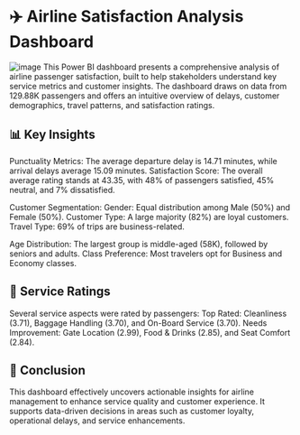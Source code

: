 # ✈️ Airline Satisfaction Analysis Dashboard

![image](https://github.com/user-attachments/assets/29d607a6-834c-4fb1-83e7-50eeac920579)
This Power BI dashboard presents a comprehensive analysis of airline passenger satisfaction, built to help stakeholders understand key service metrics and customer insights. The dashboard draws on data from 129.88K passengers and offers an intuitive overview of delays, customer demographics, travel patterns, and satisfaction ratings.

## 📊 Key Insights

Punctuality Metrics: The average departure delay is 14.71 minutes, while arrival delays average 15.09 minutes.
Satisfaction Score: The overall average rating stands at 43.35, with 48% of passengers satisfied, 45% neutral, and 7% dissatisfied.

Customer Segmentation:
Gender: Equal distribution among Male (50%) and Female (50%).
Customer Type: A large majority (82%) are loyal customers.
Travel Type: 69% of trips are business-related.

Age Distribution: The largest group is middle-aged (58K), followed by seniors and adults.
Class Preference: Most travelers opt for Business and Economy classes.


## 🛫 Service Ratings

Several service aspects were rated by passengers:
Top Rated: Cleanliness (3.71), Baggage Handling (3.70), and On-Board Service (3.70).
Needs Improvement: Gate Location (2.99), Food & Drinks (2.85), and Seat Comfort (2.84).


## 🎯 Conclusion

This dashboard effectively uncovers actionable insights for airline management to enhance service quality and customer experience. It supports data-driven decisions in areas such as customer loyalty, operational delays, and service enhancements.
